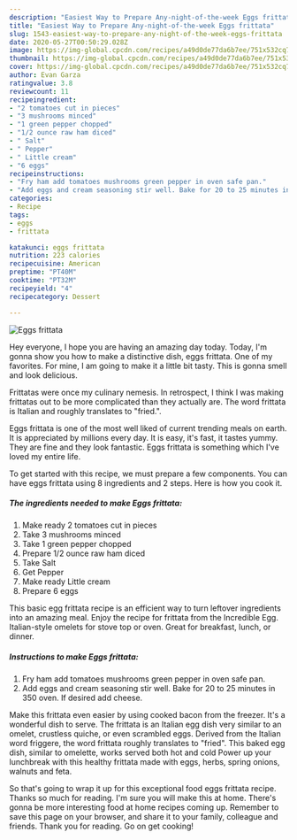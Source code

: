 ```yaml
---
description: "Easiest Way to Prepare Any-night-of-the-week Eggs frittata"
title: "Easiest Way to Prepare Any-night-of-the-week Eggs frittata"
slug: 1543-easiest-way-to-prepare-any-night-of-the-week-eggs-frittata
date: 2020-05-27T00:50:29.028Z
image: https://img-global.cpcdn.com/recipes/a49d0de77da6b7ee/751x532cq70/eggs-frittata-recipe-main-photo.jpg
thumbnail: https://img-global.cpcdn.com/recipes/a49d0de77da6b7ee/751x532cq70/eggs-frittata-recipe-main-photo.jpg
cover: https://img-global.cpcdn.com/recipes/a49d0de77da6b7ee/751x532cq70/eggs-frittata-recipe-main-photo.jpg
author: Evan Garza
ratingvalue: 3.8
reviewcount: 11
recipeingredient:
- "2 tomatoes cut in pieces"
- "3 mushrooms minced"
- "1 green pepper chopped"
- "1/2 ounce raw ham diced"
- " Salt"
- " Pepper"
- " Little cream"
- "6 eggs"
recipeinstructions:
- "Fry ham add tomatoes mushrooms green pepper in oven safe pan."
- "Add eggs and cream seasoning stir well. Bake for 20 to 25 minutes in 350 oven. If desired add cheese."
categories:
- Recipe
tags:
- eggs
- frittata

katakunci: eggs frittata 
nutrition: 223 calories
recipecuisine: American
preptime: "PT40M"
cooktime: "PT32M"
recipeyield: "4"
recipecategory: Dessert

---
```



![Eggs frittata](https://img-global.cpcdn.com/recipes/a49d0de77da6b7ee/751x532cq70/eggs-frittata-recipe-main-photo.jpg)

Hey everyone, I hope you are having an amazing day today. Today, I'm gonna show you how to make a distinctive dish, eggs frittata. One of my favorites. For mine, I am going to make it a little bit tasty. This is gonna smell and look delicious.

Frittatas were once my culinary nemesis. In retrospect, I think I was making frittatas out to be more complicated than they actually are. The word frittata is Italian and roughly translates to &#34;fried.&#34;.

Eggs frittata is one of the most well liked of current trending meals on earth. It is appreciated by millions every day. It is easy, it's fast, it tastes yummy. They are fine and they look fantastic. Eggs frittata is something which I've loved my entire life.


To get started with this recipe, we must prepare a few components. You can have eggs frittata using 8 ingredients and 2 steps. Here is how you cook it.

<!--inarticleads1-->

##### The ingredients needed to make Eggs frittata:

1. Make ready 2 tomatoes cut in pieces
1. Take 3 mushrooms minced
1. Take 1 green pepper chopped
1. Prepare 1/2 ounce raw ham diced
1. Take  Salt
1. Get  Pepper
1. Make ready  Little cream
1. Prepare 6 eggs


This basic egg frittata recipe is an efficient way to turn leftover ingredients into an amazing meal. Enjoy the recipe for frittata from the Incredible Egg. Italian-style omelets for stove top or oven. Great for breakfast, lunch, or dinner. 

<!--inarticleads2-->

##### Instructions to make Eggs frittata:

1. Fry ham add tomatoes mushrooms green pepper in oven safe pan.
1. Add eggs and cream seasoning stir well. Bake for 20 to 25 minutes in 350 oven. If desired add cheese.


Make this frittata even easier by using cooked bacon from the freezer. It&#39;s a wonderful dish to serve. The frittata is an Italian egg dish very similar to an omelet, crustless quiche, or even scrambled eggs. Derived from the Italian word friggere, the word frittata roughly translates to &#34;fried&#34;. This baked egg dish, similar to omelette, works served both hot and cold Power up your lunchbreak with this healthy frittata made with eggs, herbs, spring onions, walnuts and feta. 

So that's going to wrap it up for this exceptional food eggs frittata recipe. Thanks so much for reading. I'm sure you will make this at home. There's gonna be more interesting food at home recipes coming up. Remember to save this page on your browser, and share it to your family, colleague and friends. Thank you for reading. Go on get cooking!
